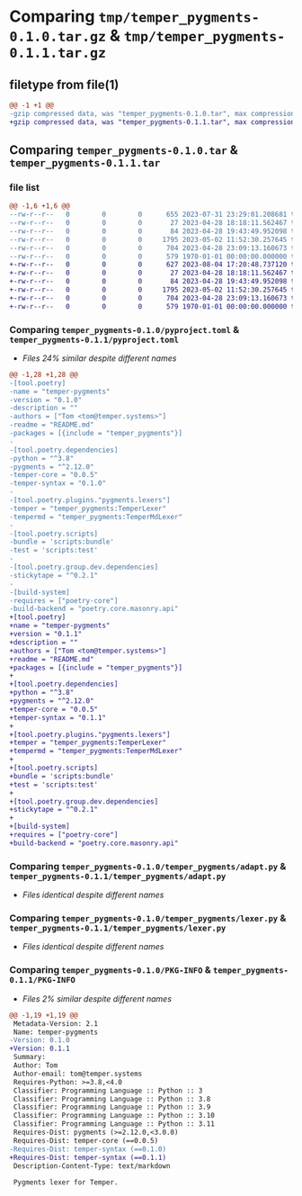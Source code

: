 # Comparing `tmp/temper_pygments-0.1.0.tar.gz` & `tmp/temper_pygments-0.1.1.tar.gz`

## filetype from file(1)

```diff
@@ -1 +1 @@
-gzip compressed data, was "temper_pygments-0.1.0.tar", max compression
+gzip compressed data, was "temper_pygments-0.1.1.tar", max compression
```

## Comparing `temper_pygments-0.1.0.tar` & `temper_pygments-0.1.1.tar`

### file list

```diff
@@ -1,6 +1,6 @@
--rw-r--r--   0        0        0      655 2023-07-31 23:29:01.208681 temper_pygments-0.1.0/pyproject.toml
--rw-r--r--   0        0        0       27 2023-04-28 18:18:11.562467 temper_pygments-0.1.0/README.md
--rw-r--r--   0        0        0       84 2023-04-28 19:43:49.952098 temper_pygments-0.1.0/temper_pygments/__init__.py
--rw-r--r--   0        0        0     1795 2023-05-02 11:52:30.257645 temper_pygments-0.1.0/temper_pygments/adapt.py
--rw-r--r--   0        0        0      704 2023-04-28 23:09:13.160673 temper_pygments-0.1.0/temper_pygments/lexer.py
--rw-r--r--   0        0        0      579 1970-01-01 00:00:00.000000 temper_pygments-0.1.0/PKG-INFO
+-rw-r--r--   0        0        0      627 2023-08-04 17:20:48.737120 temper_pygments-0.1.1/pyproject.toml
+-rw-r--r--   0        0        0       27 2023-04-28 18:18:11.562467 temper_pygments-0.1.1/README.md
+-rw-r--r--   0        0        0       84 2023-04-28 19:43:49.952098 temper_pygments-0.1.1/temper_pygments/__init__.py
+-rw-r--r--   0        0        0     1795 2023-05-02 11:52:30.257645 temper_pygments-0.1.1/temper_pygments/adapt.py
+-rw-r--r--   0        0        0      704 2023-04-28 23:09:13.160673 temper_pygments-0.1.1/temper_pygments/lexer.py
+-rw-r--r--   0        0        0      579 1970-01-01 00:00:00.000000 temper_pygments-0.1.1/PKG-INFO
```

### Comparing `temper_pygments-0.1.0/pyproject.toml` & `temper_pygments-0.1.1/pyproject.toml`

 * *Files 24% similar despite different names*

```diff
@@ -1,28 +1,28 @@
-[tool.poetry]
-name = "temper-pygments"
-version = "0.1.0"
-description = ""
-authors = ["Tom <tom@temper.systems>"]
-readme = "README.md"
-packages = [{include = "temper_pygments"}]
-
-[tool.poetry.dependencies]
-python = "^3.8"
-pygments = "^2.12.0"
-temper-core = "0.0.5"
-temper-syntax = "0.1.0"
-
-[tool.poetry.plugins."pygments.lexers"]
-temper = "temper_pygments:TemperLexer"
-tempermd = "temper_pygments:TemperMdLexer"
-
-[tool.poetry.scripts]
-bundle = 'scripts:bundle'
-test = 'scripts:test'
-
-[tool.poetry.group.dev.dependencies]
-stickytape = "^0.2.1"
-
-[build-system]
-requires = ["poetry-core"]
-build-backend = "poetry.core.masonry.api"
+[tool.poetry]
+name = "temper-pygments"
+version = "0.1.1"
+description = ""
+authors = ["Tom <tom@temper.systems>"]
+readme = "README.md"
+packages = [{include = "temper_pygments"}]
+
+[tool.poetry.dependencies]
+python = "^3.8"
+pygments = "^2.12.0"
+temper-core = "0.0.5"
+temper-syntax = "0.1.1"
+
+[tool.poetry.plugins."pygments.lexers"]
+temper = "temper_pygments:TemperLexer"
+tempermd = "temper_pygments:TemperMdLexer"
+
+[tool.poetry.scripts]
+bundle = 'scripts:bundle'
+test = 'scripts:test'
+
+[tool.poetry.group.dev.dependencies]
+stickytape = "^0.2.1"
+
+[build-system]
+requires = ["poetry-core"]
+build-backend = "poetry.core.masonry.api"
```

### Comparing `temper_pygments-0.1.0/temper_pygments/adapt.py` & `temper_pygments-0.1.1/temper_pygments/adapt.py`

 * *Files identical despite different names*

### Comparing `temper_pygments-0.1.0/temper_pygments/lexer.py` & `temper_pygments-0.1.1/temper_pygments/lexer.py`

 * *Files identical despite different names*

### Comparing `temper_pygments-0.1.0/PKG-INFO` & `temper_pygments-0.1.1/PKG-INFO`

 * *Files 2% similar despite different names*

```diff
@@ -1,19 +1,19 @@
 Metadata-Version: 2.1
 Name: temper-pygments
-Version: 0.1.0
+Version: 0.1.1
 Summary: 
 Author: Tom
 Author-email: tom@temper.systems
 Requires-Python: >=3.8,<4.0
 Classifier: Programming Language :: Python :: 3
 Classifier: Programming Language :: Python :: 3.8
 Classifier: Programming Language :: Python :: 3.9
 Classifier: Programming Language :: Python :: 3.10
 Classifier: Programming Language :: Python :: 3.11
 Requires-Dist: pygments (>=2.12.0,<3.0.0)
 Requires-Dist: temper-core (==0.0.5)
-Requires-Dist: temper-syntax (==0.1.0)
+Requires-Dist: temper-syntax (==0.1.1)
 Description-Content-Type: text/markdown
 
 Pygments lexer for Temper.
```

